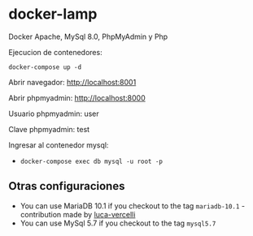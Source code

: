 # docker-lamp

Docker Apache, MySql 8.0, PhpMyAdmin y Php

Ejecucion de contenedores:

```
docker-compose up -d
```
 Abrir navegador: [http://localhost:8001](http://localhost:8001)
 
 Abrir phpmyadmin: [http://localhost:8000](http://localhost:8000)
 
  Usuario phpmyadmin: user
  
  Clave phpmyadmin: test
  


Ingresar al contenedor mysql:

- `docker-compose exec db mysql -u root -p` 

Otras configuraciones
--
- You can use MariaDB 10.1 if you checkout to the tag `mariadb-10.1` - contribution made by [luca-vercelli](https://github.com/luca-vercelli)
- You can use MySql 5.7 if you checkout to the tag `mysql5.7`
